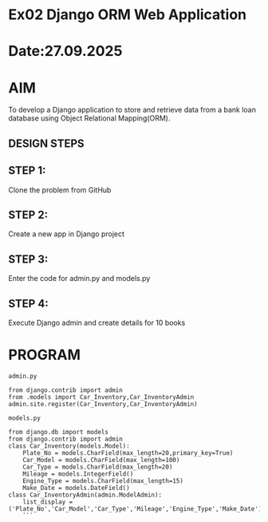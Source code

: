 # Ex02 Django ORM Web Application
# Date:27.09.2025
# AIM
To develop a Django application to store and retrieve data from a bank loan database using Object Relational Mapping(ORM).


## DESIGN STEPS
## STEP 1:
Clone the problem from GitHub

## STEP 2:
Create a new app in Django project

## STEP 3:
Enter the code for admin.py and models.py

## STEP 4:
Execute Django admin and create details for 10 books

# PROGRAM
```
admin.py

from django.contrib import admin
from .models import Car_Inventory,Car_InventoryAdmin
admin.site.register(Car_Inventory,Car_InventoryAdmin)

models.py

from django.db import models
from django.contrib import admin
class Car_Inventory(models.Model):
    Plate_No = models.CharField(max_length=20,primary_key=True)
    Car_Model = models.CharField(max_length=100)
    Car_Type = models.CharField(max_length=20)
    Mileage = models.IntegerField()
    Engine_Type = models.CharField(max_length=15)
    Make_Date = models.DateField()
class Car_InventoryAdmin(admin.ModelAdmin):
    list_display = ('Plate_No','Car_Model','Car_Type','Mileage','Engine_Type','Make_Date')
    ```
